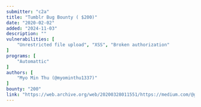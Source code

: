 ```yaml
---
submitter: "c2a"
title: "Tumblr Bug Bounty ( $200)"
date: "2020-02-02"
added: "2024-11-03"
description: ""
vulnerabilities: [
    "Unrestricted file upload", "XSS", "Broken authorization"
]
programs: [
    "Automattic"
]
authors: [
    "Myo Min Thu (@myominthu1337)"
]
bounty: "200"
link: "https://web.archive.org/web/20200328011551/https://medium.com/@godofdarkness.msf/tumblr-bug-bounty-200-2051ba54e981"
---
```





